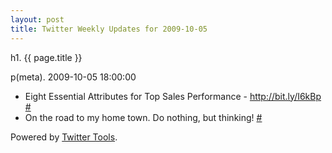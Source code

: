 ```yaml
---
layout: post
title: Twitter Weekly Updates for 2009-10-05
---
```


h1. {{ page.title }} 

p(meta). 2009-10-05 18:00:00

<ul class="aktt_tweet_digest">
	<li>Eight Essential Attributes for Top Sales Performance - <a href="http://bit.ly/I6kBp" rel="nofollow">http://bit.ly/I6kBp</a> <a href="http://twitter.com/Joshua_C/statuses/4640329824">#</a></li>
	<li>On the road to my home town. Do nothing, but thinking! <a href="http://twitter.com/Joshua_C/statuses/4487134839">#</a></li>
</ul>
<p class="aktt_credit">Powered by <a href="http://alexking.org/projects/wordpress">Twitter Tools</a>.</p>